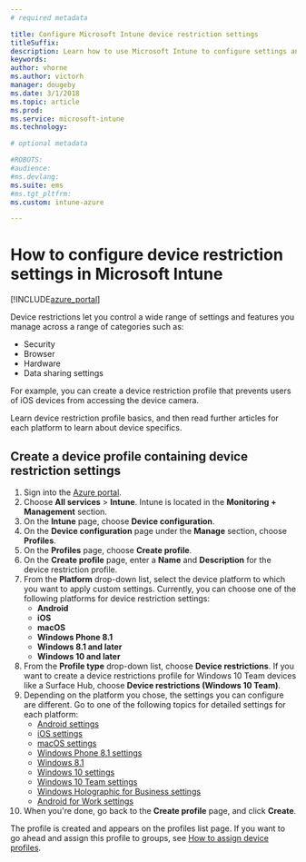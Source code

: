 ```yaml
---
# required metadata

title: Configure Microsoft Intune device restriction settings
titleSuffix:
description: Learn how to use Microsoft Intune to configure settings and features on devices you manage.
keywords:
author: vhorne
ms.author: victorh
manager: dougeby
ms.date: 3/1/2018
ms.topic: article
ms.prod:
ms.service: microsoft-intune
ms.technology:

# optional metadata

#ROBOTS:
#audience:
#ms.devlang:
ms.suite: ems
#ms.tgt_pltfrm:
ms.custom: intune-azure

---
```


# How to configure device restriction settings in Microsoft Intune

[!INCLUDE[azure_portal](./includes/azure_portal.md)]

Device restrictions let you control a wide range of settings and features you manage across a range of categories such as:
- Security
- Browser
- Hardware
- Data sharing settings

For example, you can create a device restriction profile that prevents users of iOS devices from accessing the device camera.

Learn device restriction profile basics, and then read further articles for each platform to learn about device specifics.

## Create a device profile containing device restriction settings

1. Sign into the [Azure portal](https://portal.azure.com).
2. Choose **All services** > **Intune**. Intune is located in the **Monitoring + Management** section.
3. On the **Intune** page, choose **Device configuration**.
2. On the **Device configuration** page under the **Manage** section, choose **Profiles**.
3. On the **Profiles** page, choose **Create profile**.
4. On the **Create profile** page, enter a **Name** and **Description** for the device restriction profile.
5. From the **Platform** drop-down list, select the device platform to which you want to apply custom settings. Currently, you can choose one of the following platforms for device restriction settings:
	- **Android**
	- **iOS**
	- **macOS**
	- **Windows Phone 8.1**
	- **Windows 8.1 and later**
	- **Windows 10 and later**
6. From the **Profile type** drop-down list, choose **Device restrictions**. If you want to create a device restrictions profile for Windows 10 Team devices like a Surface Hub, choose **Device restrictions (Windows 10 Team)**.
7. Depending on the platform you chose, the settings you can configure are different. Go to one of the following topics for detailed settings for each platform:
	- [Android settings](device-restrictions-android.md)
	- [iOS settings](device-restrictions-ios.md)
	- [macOS settings](device-restrictions-macos.md)
	- [Windows Phone 8.1 settings](device-restrictions-windows-phone-8-1.md)
	- [Windows 8.1](device-restrictions-windows-8-1.md)
	- [Windows 10 settings](device-restrictions-windows-10.md)
	- [Windows 10 Team settings](device-restrictions-windows-10-teams.md)
	- [Windows Holographic for Business settings](device-restrictions-windows-holographic.md)
	- [Android for Work settings](device-restrictions-android-for-work.md)
8. When you're done, go back to the **Create profile** page, and click **Create**.

The profile is created and appears on the profiles list page.
If you want to go ahead and assign this profile to groups, see [How to assign device profiles](device-profile-assign.md).

<!--  Removing image as part of design review; retaining source until we known the disposition.

## Example of device restriction settings

In this high-level example, you'll create a device restriction policy that blocks the use of the built-in camera app on Android devices.

![How to disable the camera on Android devices](./media/disable-android-camera.png)

-->